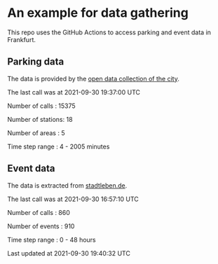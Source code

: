 # An example for data gathering

This repo uses the GitHub Actions to access parking and event data in Frankfurt.

## Parking data
The data is provided by the [open data collection of the city](https://www.offenedaten.frankfurt.de/).

The last call was at 2021-09-30 19:37:00 UTC

Number of calls   : 15375

Number of stations:    18

Number of areas   :     5

Time step range   :     4 -  2005 minutes


## Event data
The data is extracted from [stadtleben.de](https://stadtleben.de/frankfurt/).

The last call was at 2021-09-30 16:57:10 UTC

Number of calls   : 860

Number of events  : 910

Time step range   :   0 -  48 hours


Last updated at 2021-09-30 19:40:32 UTC
